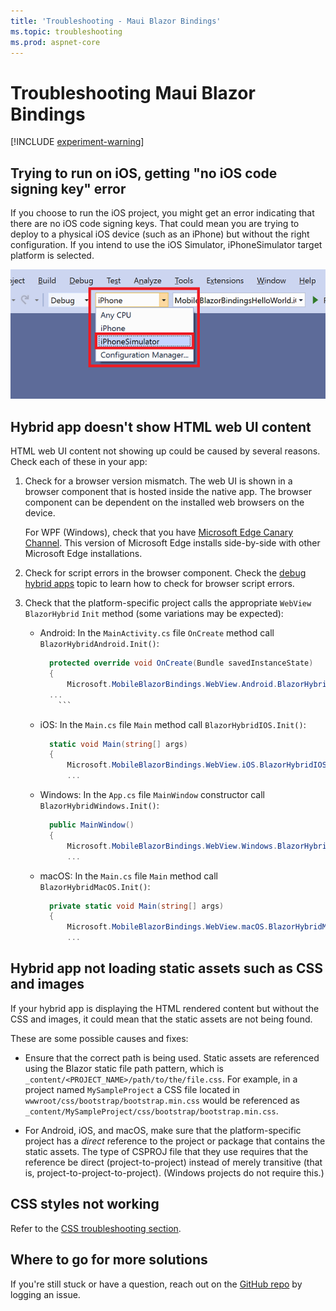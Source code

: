 ```yaml
---
title: 'Troubleshooting - Maui Blazor Bindings'
ms.topic: troubleshooting
ms.prod: aspnet-core
---
```


# Troubleshooting Maui Blazor Bindings

[!INCLUDE [experiment-warning](../includes/experiment-warning.md)]

## Trying to run on iOS, getting "no iOS code signing key" error

If you choose to run the iOS project, you might get an error indicating that there are no iOS code signing keys. That could mean you are trying to deploy to a physical iOS device (such as an iPhone) but without the right configuration. If you intend to use the iOS Simulator, iPhoneSimulator target platform is selected.

[ ![iPhone and iPhoneSimulator target platform selection](./media/troubleshooting/ios-target-platform-inline.png) ](./media/troubleshooting/ios-target-platform-expanded.png#lightbox)

## Hybrid app doesn't show HTML web UI content

HTML web UI content not showing up could be caused by several reasons. Check each of these in your app:

1. Check for a browser version mismatch. The web UI is shown in a browser component that is hosted inside the native app. The browser component can be dependent on the installed web browsers on the device.

   For WPF (Windows), check that you have [Microsoft Edge Canary Channel](https://www.microsoftedgeinsider.com/download). This version of Microsoft Edge installs side-by-side with other Microsoft Edge installations.

1. Check for script errors in the browser component. Check the [debug hybrid apps](debug-hybrid-apps.md) topic to learn how to check for browser script errors.

1. Check that the platform-specific project calls the appropriate `WebView` `BlazorHybrid` `Init` method (some variations may be expected):

   * Android: In the `MainActivity.cs` file `OnCreate` method call `BlazorHybridAndroid.Init()`:

      ```csharp
        protected override void OnCreate(Bundle savedInstanceState)
        {
            Microsoft.MobileBlazorBindings.WebView.Android.BlazorHybridAndroid.Init();
        ...
          ```

   * iOS: In the `Main.cs` file `Main` method call `BlazorHybridIOS.Init()`:

      ```csharp
        static void Main(string[] args)
        {
            Microsoft.MobileBlazorBindings.WebView.iOS.BlazorHybridIOS.Init();
            ...
      ```

   * Windows: In the `App.cs` file `MainWindow` constructor call `BlazorHybridWindows.Init()`:

      ```csharp
        public MainWindow()
        {
            Microsoft.MobileBlazorBindings.WebView.Windows.BlazorHybridWindows.Init();
            ...
      ```

   * macOS: In the `Main.cs` file `Main` method call `BlazorHybridMacOS.Init()`:

      ```csharp
        private static void Main(string[] args)
        {
            Microsoft.MobileBlazorBindings.WebView.macOS.BlazorHybridMacOS.Init();
            ...
      ```

## Hybrid app not loading static assets such as CSS and images

If your hybrid app is displaying the HTML rendered content but without the CSS and images, it could mean that the static assets are not being found.

These are some possible causes and fixes:

* Ensure that the correct path is being used. Static assets are referenced using the Blazor static file path pattern, which is `_content/<PROJECT_NAME>/path/to/the/file.css`. For example, in a project named `MySampleProject` a CSS file located in `wwwroot/css/bootstrap/bootstrap.min.css` would be referenced as `_content/MySampleProject/css/bootstrap/bootstrap.min.css`.

* For Android, iOS, and macOS, make sure that the platform-specific project has a _direct_ reference to the project or package that contains the static assets. The type of CSPROJ file that they use requires that the reference be direct (project-to-project) instead of merely transitive (that is, project-to-project-to-project). (Windows projects do not require this.)

## CSS styles not working

Refer to the [CSS troubleshooting section](../ui/css-styles.md#troubleshooting).

## Where to go for more solutions

If you're still stuck or have a question, reach out on the [GitHub repo](https://github.com/xamarin/MobileBlazorBindings) by logging an issue.
